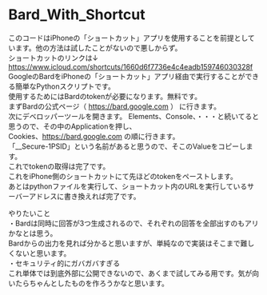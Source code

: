 # Bard_With_Shortcut

このコードはiPhoneの「ショートカット」アプリを使用することを前提としています。他の方法は試したことがないので悪しからず。<br>
ショートカットのリンクは↓<br>
https://www.icloud.com/shortcuts/1660d6f7736e4c4eadb159746030328f
<br>
GoogleのBardをiPhoneの「ショートカット」アプリ経由で実行することができる簡単なPythonスクリプトです。<br>
使用するためにはBardのtokenが必要になります。無料です。<br>
まずBardの公式ページ（ https://bard.google.com ） に行きます。
<br>
次にデベロッパーツールを開きます。
Elements、Console、・・・と続いてると思うので、その中のApplicationを押し、<br>
Cookies、https://bard.google.com の順に行きます。<br>
「__Secure-1PSID」という名前があると思うので、そこのValueをコピーします。<br>
これでtokenの取得は完了です。<br>
これをiPhone側のショートカットにて先ほどのtokenをペーストします。<br>
あとはpythonファイルを実行して、ショートカット内のURLを実行しているサーバーアドレスに書き換えれば完了です。


やりたいこと<br>
・Bardは同時に回答が3つ生成されるので、それぞれの回答を全部出すのもアリかなとは思う。<br>
Bardからの出力を見れば分かると思いますが、単純なので実装はそこまで難しくないと思います。<br>
・セキュリティ的にガバガバすぎる<br>
これ単体では到底外部に公開できないので、あくまで試してみる用です。気が向いたらちゃんとしたものを作ろうかなと思います。<br>
